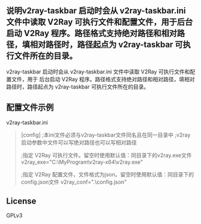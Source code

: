 ## 说明v2ray-taskbar 启动时会从 v2ray-taskbar.ini 文件中读取 V2Ray 可执行文件和配置文件，用于后台启动 V2Ray 程序。路径格式支持绝对路径和相对路径，填相对路径时，路径起点为 v2ray-taskbar 可执行文件所在的目录。
v2ray-taskbar 启动时会从 v2ray-taskbar.ini 文件中读取 V2Ray 可执行文件和配置文件，用于
后台启动 V2Ray 程序。路径格式支持绝对路径和相对路径，填相对路径时，路径起点为 v2ray-taskbar 
可执行文件所在的目录。

## 配置文件示例
v2ray-taskbar.ini
> [config]
> ;本ini文件必须与v2ray-taskbar文件同名且在同一目录中
> ;v2ray启动参数中文件可以写绝对路径也可以写相对路径
> 
> ;指定 V2Ray 可执行文件。留空时使用默认值：同目录下的v2ray.exe文件
> v2ray_exe="C:\MyProgram\v2ray-x64\v2ray.exe"
> 
> ;指定 V2Ray 配置文件，文件格式为json。留空时使用默认值：同目录下的config.json文件
> v2ray_conf=".\config.json"

## License

GPLv3
